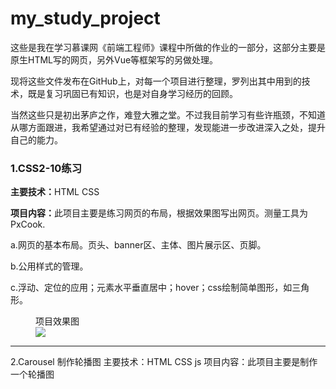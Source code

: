# my_study_project
<p>这些是我在学习慕课网《前端工程师》课程中所做的作业的一部分，这部分主要是原生HTML写的网页，另外Vue等框架写的另做处理。</p>
<p>现将这些文件发布在GitHub上，对每一个项目进行整理，罗列出其中用到的技术，既是复习巩固已有知识，也是对自身学习经历的回顾。</p>
<p>当然这些只是初出茅庐之作，难登大雅之堂。不过我目前学习有些许瓶颈，不知道从哪方面跟进，我希望通过对已有经验的整理，发现能进一步改进深入之处，提升自己的能力。</p>

<h3>1.CSS2-10练习</h3>
<p><strong>主要技术：</strong>HTML CSS</p></p></p></p>
<p><strong>项目内容：</strong>此项目主要是练习网页的布局，根据效果图写出网页。测量工具为PxCook.</p></p></p>
  <p>a.网页的基本布局。页头、banner区、主体、图片展示区、页脚。</p>
  <p>b.公用样式的管理。</p>
  <p>c.浮动、定位的应用；元素水平垂直居中；hover；css绘制简单图形，如三角形。</p>

<figure>
  <figcaption>项目效果图</figcaption>
  <img src="https://img.mukewang.com/climg/5c7f319d0001384b12261600.jpg" />
</figure>

  
  
<hr />
2.Carousel 制作轮播图
主要技术：HTML CSS js
项目内容：此项目主要是制作一个轮播图
